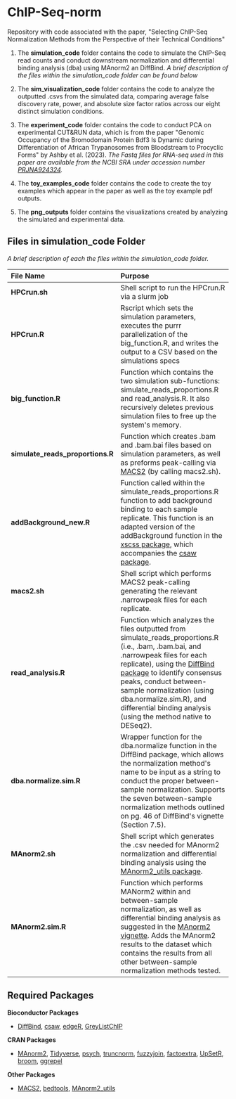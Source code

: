 
# ChIP-Seq-norm

Repository with code associated with the paper, "Selecting ChIP-Seq Normalization Methods from the Perspective of their Technical Conditions"

1.  The **simulation_code** folder contains the code to simulate the ChIP-Seq read counts and conduct downstream normalization and differential binding analysis (dba) using MAnorm2 an DiffBind. *A brief description of the files within the simulation_code folder can be found below*

2.  The **sim_visualization_code** folder contains the code to analyze the outputted .csvs from the simulated data, comparing average false discovery rate, power, and absolute size factor ratios across our eight distinct simulation conditions.

3.  The **experiment_code** folder contains the code to conduct PCA on experimental CUT&RUN data, which is from the paper "Genomic Occupancy of the Bromodomain Protein Bdf3 Is Dynamic during Differentiation of African Trypanosomes from Bloodstream to Procyclic Forms" by Ashby et al. (2023). *The Fastq files for RNA-seq used in this paper are available from the NCBI SRA under accession number [PRJNA924324](https://www.ncbi.nlm.nih.gov/bioproject/PRJNA924324).*

4. The **toy_examples_code** folder contains the code to create the toy examples which appear in the paper as well as the toy example pdf outputs.

5.  The **png_outputs** folder contains the visualizations created by analyzing the simulated and experimental data.


## Files in simulation_code Folder
*A brief description of each the files within the simulation_code folder.*

| File Name                        | Purpose                                                                                                                                                                                                                                                                                                                                                                                                               |
|:---|:---|
| **HPCrun.sh**                    | Shell script to run the HPCrun.R via a slurm job                                                                                                                                                                                                                                                                                                                                                                      |
| **HPCrun.R**                     | Rscript which sets the simulation parameters, executes the purrr parallelization of the big_function.R, and writes the output to a CSV based on the simulations specs                                                                                                                                                                                                                                                 |
| **big_function.R**               | Function which contains the two simulation sub-functions: simulate_reads_proportions.R and read_analysis.R. It also recursively deletes previous simulation files to free up the system's memory.                                                                                                                                                                                                                     |
| **simulate_reads_proportions.R** | Function which creates .bam and .bam.bai files based on simulation parameters, as well as preforms peak-calling via [MACS2](https://pypi.org/project/MACS2/) (by calling macs2.sh).                                                                                                                                                                                                                                   |
| **addBackground_new.R**          | Function called within the simulate_reads_proportions.R function to add background binding to each sample replicate. This function is an adapted version of the addBackground function in the [xscss package](https://bioinf.wehi.edu.au/csaw/), which accompanies the [csaw package](https://www.bioconductor.org/packages/release/bioc/html/csaw.html).                                                             |
| **macs2.sh**                     | Shell script which performs MACS2 peak-calling generating the relevant .narrowpeak files for each replicate.                                                                                                                                                                                                                                                                                                          |
| **read_analysis.R**              | Function which analyzes the files outputted from simulate_reads_proportions.R (i.e., .bam, .bam.bai, and .narrowpeak files for each replicate), using the [DiffBind package](https://bioconductor.org/packages/release/bioc/html/DiffBind.html) to identify consensus peaks, conduct between-sample normalization (using dba.normalize.sim.R), and differential binding analysis (using the method native to DESeq2). |                                                                                                                                                                                                                                                                                                                                                                                                                     |To perform MAnorm2 normalization and differential binding analysis, the function calls MAnorm2.sh and MAnorm2.sim.R since MAnorm2 is not available in DiffBind.                                                                                                                                                                                                                                                       |
| **dba.normalize.sim.R**          | Wrapper function for the dba.normalize function in the DiffBind package, which allows the normalization method's name to be input as a string to conduct the proper between-sample normalization. Supports the seven between-sample normalization methods outlined on pg. 46 of DiffBind's vignette (Section 7.5).                                                                                                    |
| **MAnorm2.sh**                   | Shell script which generates the .csv needed for MAnorm2 normalization and differential binding analysis using the [MAnorm2_utils package](https://github.com/tushiqi/MAnorm2_utils).                                                                                                                                                                                                                                 |
| **MAnorm2.sim.R**                | Function which performs MANorm2 within and between-sample normalization, as well as differential binding analysis as suggested in the [MAnorm2 vignette](https://cran.r-project.org/web/packages/MAnorm2/vignettes/MAnorm2_vignette.html). Adds the MAnorm2 results to the dataset which contains the results from all other between-sample normalization methods tested.                                             |

## Required Packages

**Bioconductor Packages**

-   [DiffBind](https://www.bioconductor.org/packages/release/bioc/html/DiffBind.html), [csaw](https://www.bioconductor.org/packages/release/bioc/html/csaw.html), [edgeR](https://bioconductor.org/packages/release/bioc/html/edgeR.html), [GreyListChIP](https://www.bioconductor.org/packages/release/bioc/html/GreyListChIP.html)

**CRAN Packages**

-   [MAnorm2](https://cran.r-project.org/web/packages/MAnorm2/index.html), [Tidyverse](https://cran.r-project.org/web/packages/tidyverse/index.html), [psych](https://cran.r-project.org/web/packages/psych/index.html), [truncnorm](https://cran.r-project.org/web/packages/truncnorm/index.html), [fuzzyjoin](https://cran.r-project.org/web/packages/fuzzyjoin/index.html), [factoextra](https://cran.r-project.org/web/packages/factoextra/index.html), [UpSetR](https://cran.r-project.org/web/packages/UpSetR/index.html), [broom](https://cran.r-project.org/web/packages/broom/index.html), [ggrepel](https://cran.r-project.org/web/packages/ggrepel/index.html)

**Other Packages**

-   [MACS2](https://pypi.org/project/MACS2/), [bedtools](https://bedtools.readthedocs.io/en/latest/content/installation.html), [MAnorm2_utils](https://pypi.org/project/MAnorm2-utils/)
